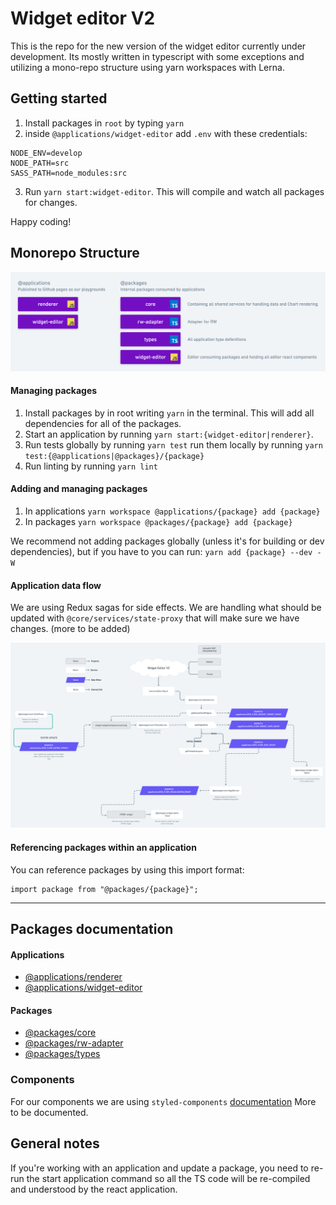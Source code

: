 # Widget editor V2

This is the repo for the new version of the widget editor currently under development. Its mostly written in typescript with some exceptions and utilizing a mono-repo structure using yarn workspaces with Lerna.

## Getting started

1. Install packages in `root` by typing `yarn`
2. inside `@applications/widget-editor` add `.env` with these credentials:

```
NODE_ENV=develop
NODE_PATH=src
SASS_PATH=node_modules:src
```

3. Run `yarn start:widget-editor`. This will compile and watch all packages for changes.

Happy coding!

## Monorepo Structure

<img src="https://github.com/Vizzuality/widget-editor/blob/master/assets/widget-editor-packages.png" />

#### Managing packages

1. Install packages by in root writing `yarn` in the terminal. This will add all dependencies for all of the packages.
2. Start an application by running `yarn start:{widget-editor|renderer}`.
3. Run tests globally by running `yarn test` run them locally by running `yarn test:{@applications|@packages}/{package}`
4. Run linting by running `yarn lint`

#### Adding and managing packages

1. In applications `yarn workspace @applications/{package} add {package}`
2. In packages `yarn workspace @packages/{package} add {package}`

We recommend not adding packages globally (unless it's for building or dev dependencies), but if you have to you can run: `yarn add {package} --dev -W`

#### Application data flow

We are using Redux sagas for side effects. We are handling what should be updated with `@core/services/state-proxy` that will make sure we have changes. (more to be added)

<img src="https://github.com/Vizzuality/widget-editor/blob/master/assets/data-flow.png" />

#### Referencing packages within an application

You can reference packages by using this import format:

```
import package from "@packages/{package}";
```

---

## Packages documentation

#### Applications

- [@applications/renderer](https://github.com/Vizzuality/widget-editor/blob/master/src/applications/renderer)
- [@applications/widget-editor](https://github.com/Vizzuality/widget-editor/blob/master/src/applications/widget-editor)

#### Packages

- [@packages/core](https://github.com/Vizzuality/widget-editor/blob/master/src/packages/core)
- [@packages/rw-adapter](https://github.com/Vizzuality/widget-editor/blob/master/src/packages/rw-adapter)
- [@packages/types](https://github.com/Vizzuality/widget-editor/blob/master/src/packages/types)

### Components

For our components we are using `styled-components` [documentation](https://www.styled-components.com/) More to be documented.

## General notes

If you're working with an application and update a package, you need to re-run the start application command so all the TS code will be re-compiled and understood by the react application.
